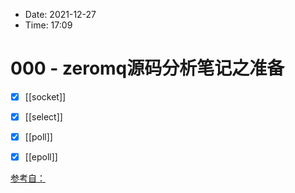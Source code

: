 - Date: 2021-12-27
- Time:  17:09

# 000 - zeromq源码分析笔记之准备
- [x] [[socket]]
+ [x] [[select]]
+ [x] [[poll]]
+ [x] [[epoll]]





[参考自：](https://www.cnblogs.com/zengzy/p/5122210.html)